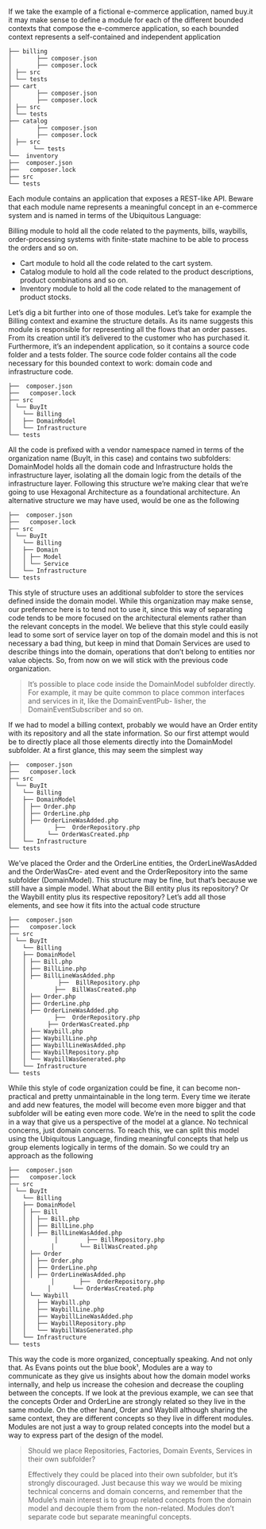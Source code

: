 If we take the example of a fictional e-commerce application, named buy.it it may make sense to define a module for each of the different bounded contexts that compose the e-commerce application, so each bounded context represents a self-contained and independent application



```
├── billing
│       ├── composer.json
│       ├── composer.lock
│ ├── src
│ └── tests
├── cart
│       ├── composer.json
│       ├── composer.lock
│ ├── src
│ └── tests
├── catalog
│       ├── composer.json
│       ├── composer.lock
│ ├── src
│      └── tests
└──  inventory
├──  composer.json
├──   composer.lock
├── src
└── tests
```

Each module contains an application that exposes a REST-like API. Beware that each module name represents a meaningful concept in an e-commerce system and is named in terms of the Ubiquitous Language:



Billing module to hold all the code related to the payments, bills, waybills, order-processing systems with finite-state machine to be able to process the orders and so on.

* Cart module to hold all the code related to the cart system.
* Catalog module to hold all the code related to the product descriptions, product combinations and so on.
* Inventory module to hold all the code related to the management of product stocks.



Let’s dig a bit further into one of those modules. Let’s take for example the Billing context and examine the structure details. As its name suggests this module is responsible for representing all the flows that an order passes. From its creation until it’s delivered to the customer who has purchased it. Furthermore, it’s an independent application, so it contains a source code folder and a tests folder. The source code folder contains all the code necessary for this bounded context to work: domain code and infrastructure code.

```
├──  composer.json
├──   composer.lock
├── src
│ └── BuyIt
│	└── Billing
│	├── DomainModel
│	└── Infrastructure
└── tests
```



All the code is prefixed with a vendor namespace named in terms of the organization name \(BuyIt, in this case\) and contains two subfolders: DomainModel holds all the domain code and Infrastructure holds the infrastructure layer, isolating all the domain logic from the details of the infrastructure layer. Following this structure we’re making clear that we’re going to use Hexagonal Architecture as a foundational architecture. An alternative structure we may have used, would be one as the following

```
├──  composer.json
├──   composer.lock
├── src
│ └── BuyIt
│	└── Billing
│	├── Domain
│	│ ├── Model
│	│ └── Service
│	└── Infrastructure
└── tests

```



This style of structure uses an additional subfolder to store the services defined inside the domain model. While this organization may make sense, our preference here is to tend not to use it, since this way of separating code tends to be more focused on the architectural elements rather than the relevant concepts in the model. We believe that this style could easily lead to some sort of service layer on top of the domain model and this is not necessary a bad thing, but keep in mind that Domain Services are used to describe things into the domain, operations that don’t belong to entities nor value objects. So, from now on we will stick with the previous code organization.



> It’s possible to place code inside the DomainModel subfolder directly. For example, it may be quite common to place common interfaces and services in it, like the DomainEventPub- lisher, the DomainEventSubscriber and so on.



If we had to model a billing context, probably we would have an Order entity with its repository and all the state information. So our first attempt would be to directly place all those elements directly into the DomainModel subfolder. At a first glance, this may seem the simplest way

```
├──  composer.json
├──   composer.lock
├── src
│ └── BuyIt
│	└── Billing
│	├── DomainModel
│	│ ├── Order.php
│	│ ├── OrderLine.php
│	│ ├── OrderLineWasAdded.php
│	│        ├──  OrderRepository.php
│	│      └── OrderWasCreated.php
│	└── Infrastructure
└── tests

```





We’ve placed the Order and the OrderLine entities, the OrderLineWasAdded and the OrderWasCre- ated event and the OrderRepository into the same subfolder \(DomainModel\). This structure may be fine, but that’s because we still have a simple model. What about the Bill entity plus its repository? Or the Waybill entity plus its respective repository? Let’s add all those elements, and see how it fits into the actual code structure



```
├──  composer.json
├──   composer.lock
├── src
│ └── BuyIt
│	└── Billing
│	├── DomainModel
│	│ ├── Bill.php
│	│ ├── BillLine.php
│	│ ├── BillLineWasAdded.php
│	│         ├──  BillRepository.php
│	│        ├──  BillWasCreated.php
│	│ ├── Order.php
│	│ ├── OrderLine.php
│	│ ├── OrderLineWasAdded.php
│	│        ├──  OrderRepository.php
│	│      ├── OrderWasCreated.php
│	│ ├── Waybill.php
│	│ ├── WaybillLine.php
│	│ ├── WaybillLineWasAdded.php
│	│ ├── WaybillRepository.php
│	│ └── WaybillWasGenerated.php
│	└── Infrastructure
└── tests
```



While this style of code organization could be fine, it can become non-practical and pretty unmaintainable in the long term. Every time we iterate and add new features, the model will become even more bigger and that subfolder will be eating even more code. We’re in the need to split the code in a way that give us a perspective of the model at a glance. No technical concerns, just domain concerns. To reach this, we can split this model using the Ubiquitous Language, finding meaningful concepts that help us group elements logically in terms of the domain. So we could try an approach as the following

```
├──  composer.json
├──   composer.lock
├── src
│ └── BuyIt
│	└── Billing
│	├── DomainModel
│	│ ├── Bill
│	│ │ ├── Bill.php
│	│ │ ├── BillLine.php
│	│ │ ├── BillLineWasAdded.php
│	│        │        ├── BillRepository.php
│	│       │       └── BillWasCreated.php
│	│ ├── Order
│	│ │ ├── Order.php
│	│ │ ├── OrderLine.php
│	│ │ ├── OrderLineWasAdded.php
│	│       │       ├──  OrderRepository.php
│	│      │      └── OrderWasCreated.php
│	│ └── Waybill
│	│	├── Waybill.php
│	│	├── WaybillLine.php
│	│	├── WaybillLineWasAdded.php
│	│	├── WaybillRepository.php
│	│	└── WaybillWasGenerated.php
│	└── Infrastructure
└── tests
```



This way the code is more organized, conceptually speaking. And not only that. As Evans points out the blue book¹, Modules are a way to communicate as they give us insights about how the domain model works internally, and help us increase the cohesion and decrease the coupling between the concepts. If we look at the previous example, we can see that the concepts Order and OrderLine are strongly related so they live in the same module. On the other hand, Order and Waybill although sharing the same context, they are different concepts so they live in different modules. Modules are not just a way to group related concepts into the model but a way to express part of the design of the model.



> Should we place Repositories, Factories, Domain Events, Services in their own subfolder?
>
> Effectively they could be placed into their own subfolder, but it’s strongly discouraged. Just because this way we would be mixing technical concerns and domain concerns, and remember that the Module’s main interest is to group related concepts from the domain model and decouple them from the non-related. Modules don’t separate code but separate meaningful concepts.





